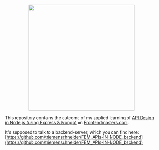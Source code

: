 <p align="center">
<img src="https://btholt.github.io/intro-to-web-dev-v2/static/FrontendMastersLogo-f72cae0c73fecbb6beecea606d8fabd3-a3d33.png" width="350" />
</p>

This repository contains the outcome of my applied learning of [API Design in Node.js (using Express & Mongo)](https://frontendmasters.com/courses/api-design-nodejs/) on [Frontendmasters.com](https://frontendmasters.com).

It's supposed to talk to a backend-server, which you can find here: [https://github.com/triemenschneider/FEM_APIs-IN-NODE_backend](https://github.com/triemenschneider/FEM_APIs-IN-NODE_backend)
